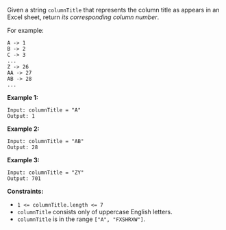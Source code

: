 Given a string `columnTitle` that represents the column title as appears in an Excel sheet, return *its corresponding column number*.

For example:

```
A -> 1
B -> 2
C -> 3
...
Z -> 26
AA -> 27
AB -> 28
...

```

**Example 1:**

```
Input: columnTitle = "A"
Output: 1

```

**Example 2:**

```
Input: columnTitle = "AB"
Output: 28

```

**Example 3:**

```
Input: columnTitle = "ZY"
Output: 701

```

**Constraints:**

- `1 <= columnTitle.length <= 7`
- `columnTitle` consists only of uppercase English letters.
- `columnTitle` is in the range `["A", "FXSHRXW"]`.